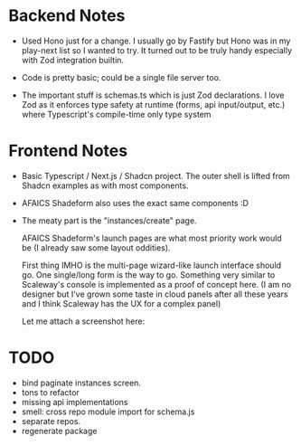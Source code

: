 # Backend Notes

- Used Hono just for a change. I usually go by Fastify but Hono was in my play-next list so I wanted to try. It turned out to be truly handy especially with Zod integration builtin.

- Code is pretty basic; could be a single file server too.

- The important stuff is schemas.ts which is just Zod declarations. I love Zod as it enforces type safety at runtime (forms, api input/output, etc.) where Typescript's compile-time only type system


# Frontend Notes

- Basic Typescript / Next.js / Shadcn project. The outer shell is lifted from Shadcn examples as with most components.

- AFAICS Shadeform also uses the exact same components :D

- The meaty part is the "instances/create" page.

  AFAICS Shadeform's launch pages are what most priority work would be (I already saw some layout oddities).

  First thing IMHO is the multi-page wizard-like launch interface should go. One single/long form is the way to go. Something very similar to Scaleway's console is implemented as a proof of concept here. (I am no designer but I've grown some taste in cloud panels after all these years and I think Scaleway has the UX for a complex panel)

  Let me attach a screenshot here:

# TODO

- bind paginate instances screen.
- tons to refactor
- missing api implementations
- smell: cross repo module import for schema.js
- separate repos.
- regenerate package